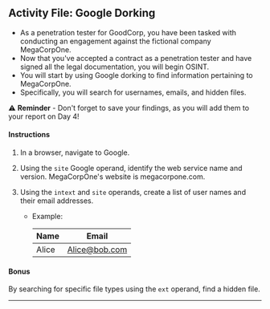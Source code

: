 ## Activity File: Google Dorking

- As a penetration tester for GoodCorp, you have been tasked with conducting an engagement against the fictional company MegaCorpOne. 
- Now that you've accepted a contract as a penetration tester and have signed all the legal documentation, you will begin OSINT.
- You will start by using Google dorking to find information pertaining to MegaCorpOne. 
- Specifically, you will search for usernames, emails, and hidden files.


⚠️ **Reminder** - Don't forget to save your findings, as you will add them to your report on Day 4!

#### Instructions

1. In a browser, navigate to Google. 

2. Using the `site` Google operand, identify the web service name and version. MegaCorpOne's website is megacorpone.com. 

3. Using the `intext` and `site` operands, create a list of user names and their email addresses.

	- Example:
	
		| Name  | Email |
		| ------| ----- | 
		| Alice | Alice@bob.com |
	
#### Bonus 

By searching for specific file types using the `ext` operand, find a hidden file.

---
